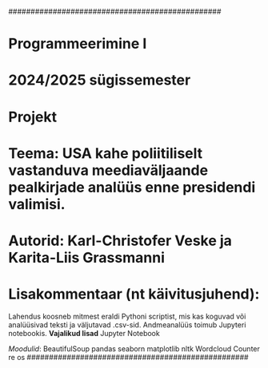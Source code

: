 ################################################
# Programmeerimine I
# 2024/2025 sügissemester

# Projekt
# Teema: USA kahe poliitiliselt vastanduva meediaväljaande pealkirjade analüüs enne presidendi valimisi. 

# Autorid: Karl-Christofer Veske ja Karita-Liis Grassmanni

# Lisakommentaar (nt käivitusjuhend):
Lahendus koosneb mitmest eraldi Pythoni scriptist, mis kas koguvad või analüüsivad teksti ja väljutavad .csv-sid. Andmeanalüüs toimub Jupyteri notebookis. 
<b> Vajalikud lisad</b>
Jupyter Notebook

<i> Moodulid</i>: 
BeautifulSoup
pandas
seaborn
matplotlib
nltk
Wordcloud
Counter
re
os
##################################################

